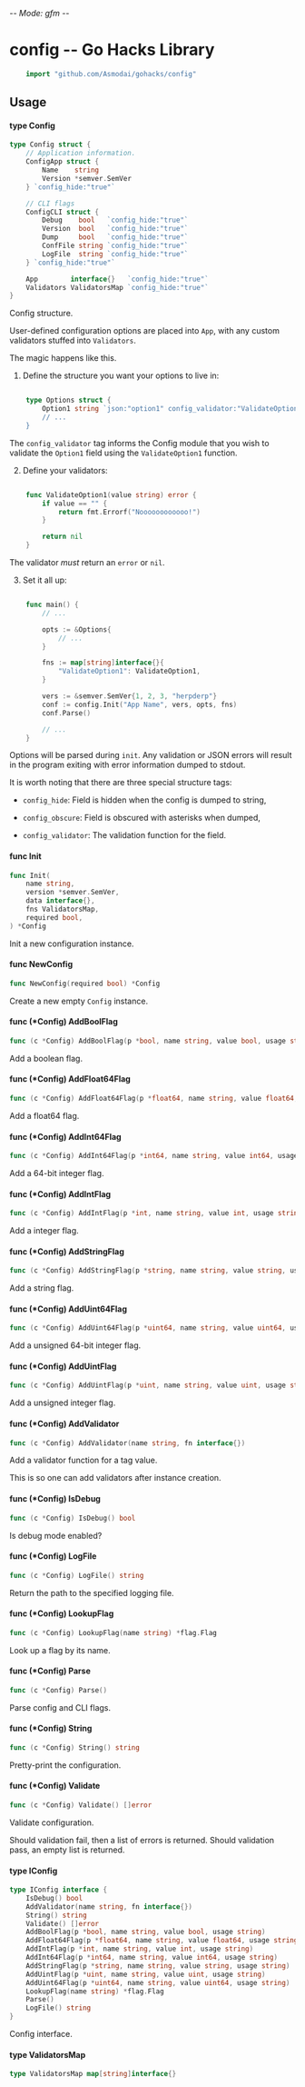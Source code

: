 -*- Mode: gfm -*-

# config -- Go Hacks Library

```go
    import "github.com/Asmodai/gohacks/config"
```

## Usage

#### type Config

```go
type Config struct {
	// Application information.
	ConfigApp struct {
		Name    string
		Version *semver.SemVer
	} `config_hide:"true"`

	// CLI flags
	ConfigCLI struct {
		Debug    bool   `config_hide:"true"`
		Version  bool   `config_hide:"true"`
		Dump     bool   `config_hide:"true"`
		ConfFile string `config_hide:"true"`
		LogFile  string `config_hide:"true"`
	} `config_hide:"true"`

	App        interface{}   `config_hide:"true"`
	Validators ValidatorsMap `config_hide:"true"`
}
```

Config structure.

User-defined configuration options are placed into `App`, with any custom
validators stuffed into `Validators`.

The magic happens like this.

1) Define the structure you want your options to live in:

```go

    type Options struct {
        Option1 string `json:"option1" config_validator:"ValidateOption1"
        // ...
    }

```

The `config_validator` tag informs the Config module that you wish to validate
the `Option1` field using the `ValidateOption1` function.

2) Define your validators:

```go

    func ValidateOption1(value string) error {
        if value == "" {
            return fmt.Errorf("Noooooooooooo!")
        }

        return nil
    }

```

The validator *must* return an `error` or `nil`.

3) Set it all up:

```go

    func main() {
        // ...

        opts := &Options{
            // ...
        }

        fns := map[string]interface{}{
            "ValidateOption1": ValidateOption1,
        }

        vers := &semver.SemVer{1, 2, 3, "herpderp"}
        conf := config.Init("App Name", vers, opts, fns)
        conf.Parse()

        // ...
    }

```

Options will be parsed during `init`. Any validation or JSON errors will result
in the program exiting with error information dumped to stdout.

It is worth noting that there are three special structure tags:

* `config_hide`: Field is hidden when the config is dumped to string,

* `config_obscure`: Field is obscured with asterisks when dumped,

* `config_validator`: The validation function for the field.

#### func  Init

```go
func Init(
	name string,
	version *semver.SemVer,
	data interface{},
	fns ValidatorsMap,
	required bool,
) *Config
```
Init a new configuration instance.

#### func  NewConfig

```go
func NewConfig(required bool) *Config
```
Create a new empty `Config` instance.

#### func (*Config) AddBoolFlag

```go
func (c *Config) AddBoolFlag(p *bool, name string, value bool, usage string)
```
Add a boolean flag.

#### func (*Config) AddFloat64Flag

```go
func (c *Config) AddFloat64Flag(p *float64, name string, value float64, usage string)
```
Add a float64 flag.

#### func (*Config) AddInt64Flag

```go
func (c *Config) AddInt64Flag(p *int64, name string, value int64, usage string)
```
Add a 64-bit integer flag.

#### func (*Config) AddIntFlag

```go
func (c *Config) AddIntFlag(p *int, name string, value int, usage string)
```
Add a integer flag.

#### func (*Config) AddStringFlag

```go
func (c *Config) AddStringFlag(p *string, name string, value string, usage string)
```
Add a string flag.

#### func (*Config) AddUint64Flag

```go
func (c *Config) AddUint64Flag(p *uint64, name string, value uint64, usage string)
```
Add a unsigned 64-bit integer flag.

#### func (*Config) AddUintFlag

```go
func (c *Config) AddUintFlag(p *uint, name string, value uint, usage string)
```
Add a unsigned integer flag.

#### func (*Config) AddValidator

```go
func (c *Config) AddValidator(name string, fn interface{})
```
Add a validator function for a tag value.

This is so one can add validators after instance creation.

#### func (*Config) IsDebug

```go
func (c *Config) IsDebug() bool
```
Is debug mode enabled?

#### func (*Config) LogFile

```go
func (c *Config) LogFile() string
```
Return the path to the specified logging file.

#### func (*Config) LookupFlag

```go
func (c *Config) LookupFlag(name string) *flag.Flag
```
Look up a flag by its name.

#### func (*Config) Parse

```go
func (c *Config) Parse()
```
Parse config and CLI flags.

#### func (*Config) String

```go
func (c *Config) String() string
```
Pretty-print the configuration.

#### func (*Config) Validate

```go
func (c *Config) Validate() []error
```
Validate configuration.

Should validation fail, then a list of errors is returned. Should validation
pass, an empty list is returned.

#### type IConfig

```go
type IConfig interface {
	IsDebug() bool
	AddValidator(name string, fn interface{})
	String() string
	Validate() []error
	AddBoolFlag(p *bool, name string, value bool, usage string)
	AddFloat64Flag(p *float64, name string, value float64, usage string)
	AddIntFlag(p *int, name string, value int, usage string)
	AddInt64Flag(p *int64, name string, value int64, usage string)
	AddStringFlag(p *string, name string, value string, usage string)
	AddUintFlag(p *uint, name string, value uint, usage string)
	AddUint64Flag(p *uint64, name string, value uint64, usage string)
	LookupFlag(name string) *flag.Flag
	Parse()
	LogFile() string
}
```

Config interface.

#### type ValidatorsMap

```go
type ValidatorsMap map[string]interface{}
```
